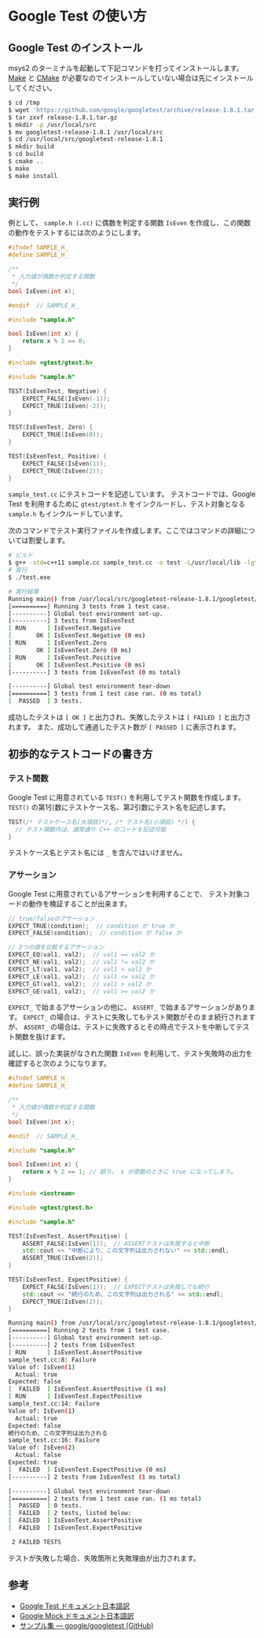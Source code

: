 # Google Test の使い方

## Google Test のインストール

msys2 のターミナルを起動して下記コマンドを打ってインストールします。
[Make] と [CMake] が必要なのでインストールしていない場合は先にインストールしてください。

[Make]: make-make.md
[CMake]: make-cmake.md

```bash
$ cd /tmp
$ wget 'https://github.com/google/googletest/archive/release-1.8.1.tar.gz'
$ tar zxvf release-1.8.1.tar.gz
$ mkdir -p /usr/local/src
$ mv googletest-release-1.8.1 /usr/local/src
$ cd /usr/local/src/googletest-release-1.8.1
$ mkdir build
$ cd build
$ cmake ..
$ make
$ make install
```

## 実行例

例として、 `sample.h (.cc)` に偶数を判定する関数 `IsEven` を作成し、この関数の動作をテストするには次のようにします。

```cpp tab="sample.h" linenums="1"
#ifndef SAMPLE_H_
#define SAMPLE_H_

/**
 * 入力値が偶数か判定する関数
 */
bool IsEven(int x);

#endif  // SAMPLE_H_
```

```cpp tab="sample.cc" linenums="1"
#include "sample.h"

bool IsEven(int x) {
    return x % 2 == 0;
}
```

```cpp tab="sample_test.cc" hl_lines="1 3" linenums="1"
#include <gtest/gtest.h>

#include "sample.h"

TEST(IsEvenTest, Negative) {
    EXPECT_FALSE(IsEven(-1));
    EXPECT_TRUE(IsEven(-2));
}

TEST(IsEvenTest, Zero) {
    EXPECT_TRUE(IsEven(0));
}

TEST(IsEvenTest, Positive) {
    EXPECT_FALSE(IsEven(1));
    EXPECT_TRUE(IsEven(2));
}
```

`sample_test.cc` にテストコードを記述しています。
テストコードでは、Google Test を利用するために `gtest/gtest.h` をインクルードし、テスト対象となる `sample.h` もインクルードしています。

次のコマンドでテスト実行ファイルを作成します。ここではコマンドの詳細については割愛します。

```bash
# ビルド
$ g++ -std=c++11 sample.cc sample_test.cc -o test -L/usr/local/lib -lgtest -lgtest_main
# 実行
$ ./test.exe
```

```bash
# 実行結果
Running main() from /usr/local/src/googletest-release-1.8.1/googletest/src/gtest_main.cc
[==========] Running 3 tests from 1 test case.
[----------] Global test environment set-up.
[----------] 3 tests from IsEvenTest
[ RUN      ] IsEvenTest.Negative
[       OK ] IsEvenTest.Negative (0 ms)
[ RUN      ] IsEvenTest.Zero
[       OK ] IsEvenTest.Zero (0 ms)
[ RUN      ] IsEvenTest.Positive
[       OK ] IsEvenTest.Positive (0 ms)
[----------] 3 tests from IsEvenTest (0 ms total)

[----------] Global test environment tear-down
[==========] 3 tests from 1 test case ran. (0 ms total)
[  PASSED  ] 3 tests.
```

成功したテストは `[ OK ]` と出力され、失敗したテストは `[ FAILED ]` と出力されます。
また、成功して通過したテスト数が `[ PASSED ]` に表示されます。

## 初歩的なテストコードの書き方

### テスト関数

Google Test に用意されている `TEST()` を利用してテスト関数を作成します。
`TEST()` の第1引数にテストケース名、第2引数にテスト名を記述します。

```cpp
TEST(/* テストケース名(大項目)*/, /* テスト名(小項目) */) {
  // テスト関数内は、通常通り C++ のコードを記述可能
}
```

テストケース名とテスト名には `_` を含んではいけません。

### アサーション

Google Test に用意されているアサーションを利用することで、
テスト対象コードの動作を検証することが出来ます。

```cpp
// true/falseのアサーション
EXPECT_TRUE(condition);  // condition が true か
EXPECT_FALSE(condition);  // condition が false か

// 2つの値を比較するアサーション
EXPECT_EQ(val1, val2);  // val1 == val2 か
EXPECT_NE(val1, val2);  // val1 != val2 か
EXPECT_LT(val1, val2);  // val1 < val2 か
EXPECT_LE(val1, val2);  // val1 <= val2 か
EXPECT_GT(val1, val2);  // val1 > val2 か
EXPECT_GE(val1, val2);  // val1 >= val2 か
```

`EXPECT_` で始まるアサーションの他に、 `ASSERT_` で始まるアサーションがあります。
`EXPECT_` の場合は、テストに失敗してもテスト関数がそのまま続行されますが、
`ASSERT_` の場合は、テストに失敗するとその時点でテストを中断してテスト関数を抜けます。

試しに、誤った実装がなされた関数 `IsEven` を利用して、テスト失敗時の出力を確認すると次のようになります。

```cpp tab="sample.h" linenums="1"
#ifndef SAMPLE_H_
#define SAMPLE_H_

/**
 * 入力値が偶数か判定する関数
 */
bool IsEven(int x);

#endif  // SAMPLE_H_
```

```cpp tab="sample.cc" hl_lines="4" linenums="1"
#include "sample.h"

bool IsEven(int x) {
    return x % 2 == 1; // 誤り。 x が奇数のときに true になってしまう…
}
```

```cpp tab="sample_test.cpp" hl_lines="8 14" linenums="1"
#include <iostream>

#include <gtest/gtest.h>

#include "sample.h"

TEST(IsEvenTest, AssertPositive) {
    ASSERT_FALSE(IsEven(1));  // ASSERTテストは失敗すると中断
    std::cout << "中断により、この文字列は出力されない" << std::endl;
    ASSERT_TRUE(IsEven(2));
}

TEST(IsEvenTest, ExpectPositive) {
    EXPECT_FALSE(IsEven(1));  // EXPECTテストは失敗しても続行
    std::cout << "続行のため、この文字列は出力される" << std::endl;
    EXPECT_TRUE(IsEven(2));
}
```

```bash tab="実行結果" hl_lines="6 7 8 9 10 12 13 14 15 16 17 18 19 20 21" linenums="1"
Running main() from /usr/local/src/googletest-release-1.8.1/googletest/src/gtest_main.cc
[==========] Running 2 tests from 1 test case.
[----------] Global test environment set-up.
[----------] 2 tests from IsEvenTest
[ RUN      ] IsEvenTest.AssertPositive
sample_test.cc:8: Failure
Value of: IsEven(1)
  Actual: true
Expected: false
[  FAILED  ] IsEvenTest.AssertPositive (1 ms)
[ RUN      ] IsEvenTest.ExpectPositive
sample_test.cc:14: Failure
Value of: IsEven(1)
  Actual: true
Expected: false
続行のため、この文字列は出力される
sample_test.cc:16: Failure
Value of: IsEven(2)
  Actual: false
Expected: true
[  FAILED  ] IsEvenTest.ExpectPositive (0 ms)
[----------] 2 tests from IsEvenTest (1 ms total)

[----------] Global test environment tear-down
[==========] 2 tests from 1 test case ran. (1 ms total)
[  PASSED  ] 0 tests.
[  FAILED  ] 2 tests, listed below:
[  FAILED  ] IsEvenTest.AssertPositive
[  FAILED  ] IsEvenTest.ExpectPositive

 2 FAILED TESTS
```

テストが失敗した場合、失敗箇所と失敗理由が出力されます。

## 参考

- [Google Test ドキュメント日本語訳][gtest-docs-jp]
- [Google Mock ドキュメント日本語訳][gmock-docs-jp]
- [サンプル集 — google/googletest (GitHub)][gtest-samples]

[gtest-docs-jp]: http://opencv.jp/googletestdocs/index.html
[gmock-docs-jp]: http://opencv.jp/googlemockdocs/index.html
[gtest-samples]: https://github.com/google/googletest/tree/master/googletest/samples